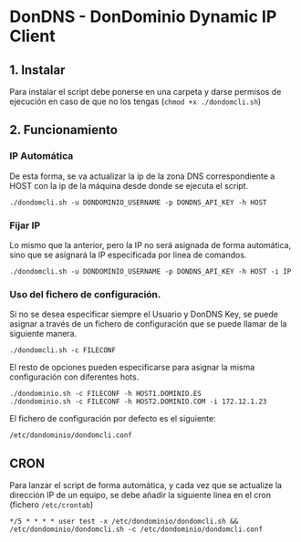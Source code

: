 # DonDNS - DonDominio Dynamic IP Client

## 1. Instalar

Para instalar el script debe ponerse en una carpeta y darse permisos de ejecución en caso de que no los tengas (`chmod +x ./dondomcli.sh`)

## 2. Funcionamiento

### IP Automática

De esta forma, se va actualizar la ip de la zona DNS correspondiente a HOST con la  ip de la máquina desde donde se ejecuta el script.  

```
./dondomcli.sh -u DONDOMINIO_USERNAME -p DONDNS_API_KEY -h HOST
```

### Fijar IP

Lo mismo que la anterior, pero la IP no será asignada de forma automática, sino que se asignará la IP especificada por linea de comandos.  

```
./dondomcli.sh -u DONDOMINIO_USERNAME -p DONDNS_API_KEY -h HOST -i IP
```

### Uso del fichero de configuración.

Si no se desea especificar siempre el Usuario y DonDNS Key, se puede asignar a través de un fichero de configuración que se puede llamar de la siguiente manera.  

```
./dondomcli.sh -c FILECONF
```

El resto de opciones pueden especificarse para asignar la misma configuración con diferentes hots.  


```
./dondominio.sh -c FILECONF -h HOST1.DOMINIO.ES
./dondominio.sh -c FILECONF -h HOST2.DOMINIO.COM -i 172.12.1.23
```

El fichero de configuración por defecto es el siguiente:

```
/etc/dondominio/dondomcli.conf
```

## CRON

Para lanzar el script de forma automática, y cada vez que se actualize la dirección IP de un equipo, se debe añadir la siguiente linea en el cron (fichero `/etc/crontab`)  


```
*/5 * * * * user test -x /etc/dondominio/dondomcli.sh && /etc/dondominio/dondomcli.sh -c /etc/dondominio/dondomcli.conf
```